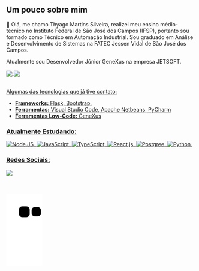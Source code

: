 <h2><b>Um pouco sobre mim</b></h2>


<p>
  👋 Olá, me chamo Thyago Martins Silveira, realizei meu ensino médio-técnico no Instituto Federal de São José dos Campos (IFSP), portanto sou formado como Técnico em Automação Industrial. Sou graduado em Análise e Desenvolvimento de Sistemas na FATEC Jessen Vidal de São José dos Campos.
</p>

<p>
  Atualmente sou Desenvolvedor Júnior GeneXus na empresa JETSOFT.
</p>

<div alinhar = "centro">
 <a href="https://github.com/Thyaguixx">
 <img align="center" height="170em" src="https://github-readme-stats.vercel.app/api?username=Thyaguixx&show_icons=true&theme=chartreuse-dark&include_all_commits=true&count_private=true"/>
 <img align="center" height="170em" src="https://github-readme-stats.vercel.app/api/top-langs/?username=Thyaguixx&layout=compact&langs_count=16&theme=chartreuse-dark"/>
</div>
  
<br>
  
<p>
  Algumas das tecnologias que já tive contato:
</p>

- **Frameworks:** Flask, Bootstrap.
- **Ferramentas:** Visual Studio Code, Apache Netbeans, PyCharm
- **Ferramentas Low-Code:** GeneXus

### Atualmente Estudando:
![Node.JS](https://img.shields.io/badge/Node.js-43853D?style=for-the-badge&logo=node.js&logoColor=white)&nbsp;
![JavaScript](https://img.shields.io/badge/JavaScript-F7DF1E?style=for-the-badge&logo=javascript&logoColor=black)&nbsp;
![TypeScript](https://img.shields.io/badge/TypeScript-007ACC?style=for-the-badge&logo=typescript&logoColor=white)&nbsp;
![React.js](https://img.shields.io/badge/React-20232A?style=for-the-badge&logo=react&logoColor=61DAFB)&nbsp;
![Postgree](https://img.shields.io/badge/PostgreSQL-316192?style=for-the-badge&logo=postgresql&logoColor=white)&nbsp;
![Python](https://img.shields.io/badge/Python-14354C?style=for-the-badge&logo=python&logoColor=white)&nbsp;
  
### Redes Sociais:
  
<p>
  <a href="https://www.instagram.com/thyaguix_/" alt="Instagram">
  <img src="https://img.shields.io/badge/-Instagram-DF0174?style=flat-square&labelColor=DF0174&logo=instagram&logoColor=white&link=https://www.instagram.com/thyaguix_/"/></a>
</p>

<br>

![Snake animation](https://github.com/Thyaguixx/Thyaguixx/blob/output/github-contribution-grid-snake.svg)

